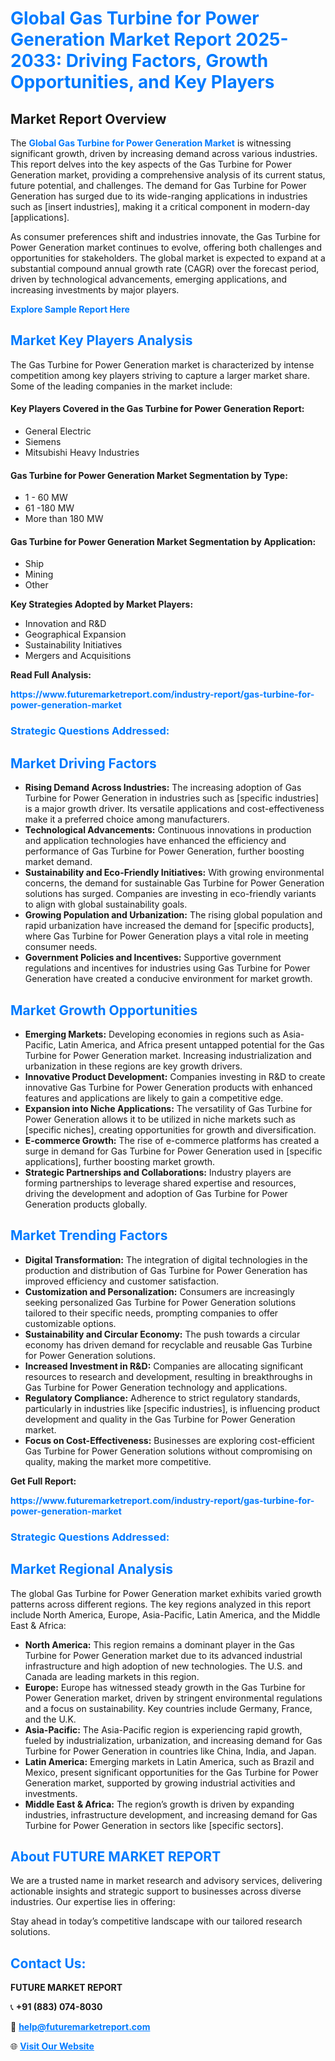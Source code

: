 <h1 style="color: #007BFF;">Global Gas Turbine for Power Generation Market Report 2025-2033: Driving Factors, Growth Opportunities, and Key Players</h1>

<section id="overview">
<h2>Market Report Overview</h2>
<p>The <a href="https://www.futuremarketreport.com/industry-report/gas-turbine-for-power-generation-market" style="color: #007BFF; text-decoration: none;"><strong>Global Gas Turbine for Power Generation Market</strong></a> is witnessing significant growth, driven by increasing demand across various industries. This report delves into the key aspects of the Gas Turbine for Power Generation market, providing a comprehensive analysis of its current status, future potential, and challenges. The demand for Gas Turbine for Power Generation has surged due to its wide-ranging applications in industries such as [insert industries], making it a critical component in modern-day [applications].</p>
<p>As consumer preferences shift and industries innovate, the Gas Turbine for Power Generation market continues to evolve, offering both challenges and opportunities for stakeholders. The global market is expected to expand at a substantial compound annual growth rate (CAGR) over the forecast period, driven by technological advancements, emerging applications, and increasing investments by major players.</p>
</section>

<section id="overview">
<p><a href="https://www.futuremarketreport.com/request-sample/reportId=50781" style="color: #007BFF; text-decoration: none;"><strong>Explore Sample Report Here</strong></a></p>
</section>

<section id="key-players">
<h2 style="color: #007BFF;">Market Key Players Analysis</h2>
<p>The Gas Turbine for Power Generation market is characterized by intense competition among key players striving to capture a larger market share. Some of the leading companies in the market include:</p>
<h4>Key Players Covered in the Gas Turbine for Power Generation Report:</h4>
<ul><li>General Electric</li><li>Siemens</li><li>Mitsubishi Heavy Industries</li></ul>
<h4>Gas Turbine for Power Generation Market Segmentation by Type:</h4>
<ul><li>1 - 60 MW</li><li>61 -180 MW</li><li>More than 180 MW</li></ul>

<h4>Gas Turbine for Power Generation Market Segmentation by Application:</h4>
<ul><li>Ship</li><li>Mining</li><li>Other</li></ul>
<p><strong>Key Strategies Adopted by Market Players:</strong></p>
<ul>
<li>Innovation and R&D</li>
<li>Geographical Expansion</li>
<li>Sustainability Initiatives</li>
<li>Mergers and Acquisitions</li>
</ul>
</section>

<section>
<p><strong>Read Full Analysis: </strong></p><a href="https://www.futuremarketreport.com/industry-report/gas-turbine-for-power-generation-market" style="color: #007BFF; text-decoration: none;"><strong>https://www.futuremarketreport.com/industry-report/gas-turbine-for-power-generation-market</strong></a>
<h3 style="color: #007BFF;">Strategic Questions Addressed:</h3>
</section>

<section id="driving-factors">
<h2 style="color: #007BFF;">Market Driving Factors</h2>
<ul>
<li><strong>Rising Demand Across Industries:</strong> The increasing adoption of Gas Turbine for Power Generation in industries such as [specific industries] is a major growth driver. Its versatile applications and cost-effectiveness make it a preferred choice among manufacturers.</li>
<li><strong>Technological Advancements:</strong> Continuous innovations in production and application technologies have enhanced the efficiency and performance of Gas Turbine for Power Generation, further boosting market demand.</li>
<li><strong>Sustainability and Eco-Friendly Initiatives:</strong> With growing environmental concerns, the demand for sustainable Gas Turbine for Power Generation solutions has surged. Companies are investing in eco-friendly variants to align with global sustainability goals.</li>
<li><strong>Growing Population and Urbanization:</strong> The rising global population and rapid urbanization have increased the demand for [specific products], where Gas Turbine for Power Generation plays a vital role in meeting consumer needs.</li>
<li><strong>Government Policies and Incentives:</strong> Supportive government regulations and incentives for industries using Gas Turbine for Power Generation have created a conducive environment for market growth.</li>
</ul>
</section>

<section id="growth-opportunities">
<h2 style="color: #007BFF;">Market Growth Opportunities</h2>
<ul>
<li><strong>Emerging Markets:</strong> Developing economies in regions such as Asia-Pacific, Latin America, and Africa present untapped potential for the Gas Turbine for Power Generation market. Increasing industrialization and urbanization in these regions are key growth drivers.</li>
<li><strong>Innovative Product Development:</strong> Companies investing in R&D to create innovative Gas Turbine for Power Generation products with enhanced features and applications are likely to gain a competitive edge.</li>
<li><strong>Expansion into Niche Applications:</strong> The versatility of Gas Turbine for Power Generation allows it to be utilized in niche markets such as [specific niches], creating opportunities for growth and diversification.</li>
<li><strong>E-commerce Growth:</strong> The rise of e-commerce platforms has created a surge in demand for Gas Turbine for Power Generation used in [specific applications], further boosting market growth.</li>
<li><strong>Strategic Partnerships and Collaborations:</strong> Industry players are forming partnerships to leverage shared expertise and resources, driving the development and adoption of Gas Turbine for Power Generation products globally.</li>
</ul>
</section>

<section id="trending-factors">
<h2 style="color: #007BFF;">Market Trending Factors</h2>
<ul>
<li><strong>Digital Transformation:</strong> The integration of digital technologies in the production and distribution of Gas Turbine for Power Generation has improved efficiency and customer satisfaction.</li>
<li><strong>Customization and Personalization:</strong> Consumers are increasingly seeking personalized Gas Turbine for Power Generation solutions tailored to their specific needs, prompting companies to offer customizable options.</li>
<li><strong>Sustainability and Circular Economy:</strong> The push towards a circular economy has driven demand for recyclable and reusable Gas Turbine for Power Generation solutions.</li>
<li><strong>Increased Investment in R&D:</strong> Companies are allocating significant resources to research and development, resulting in breakthroughs in Gas Turbine for Power Generation technology and applications.</li>
<li><strong>Regulatory Compliance:</strong> Adherence to strict regulatory standards, particularly in industries like [specific industries], is influencing product development and quality in the Gas Turbine for Power Generation market.</li>
<li><strong>Focus on Cost-Effectiveness:</strong> Businesses are exploring cost-efficient Gas Turbine for Power Generation solutions without compromising on quality, making the market more competitive.</li>
</ul>
</section>

<section>
<p><strong>Get Full Report: </strong></p><a href="https://www.futuremarketreport.com/industry-report/gas-turbine-for-power-generation-market" style="color: #007BFF; text-decoration: none;"><strong>https://www.futuremarketreport.com/industry-report/gas-turbine-for-power-generation-market</strong></a>
<h3 style="color: #007BFF;">Strategic Questions Addressed:</h3>
</section>


<section id="regional-analysis">
<h2 style="color: #007BFF;">Market Regional Analysis</h2>
<p>The global Gas Turbine for Power Generation market exhibits varied growth patterns across different regions. The key regions analyzed in this report include North America, Europe, Asia-Pacific, Latin America, and the Middle East & Africa:</p>
<ul>
<li><strong>North America:</strong> This region remains a dominant player in the Gas Turbine for Power Generation market due to its advanced industrial infrastructure and high adoption of new technologies. The U.S. and Canada are leading markets in this region.</li>
<li><strong>Europe:</strong> Europe has witnessed steady growth in the Gas Turbine for Power Generation market, driven by stringent environmental regulations and a focus on sustainability. Key countries include Germany, France, and the U.K.</li>
<li><strong>Asia-Pacific:</strong> The Asia-Pacific region is experiencing rapid growth, fueled by industrialization, urbanization, and increasing demand for Gas Turbine for Power Generation in countries like China, India, and Japan.</li>
<li><strong>Latin America:</strong> Emerging markets in Latin America, such as Brazil and Mexico, present significant opportunities for the Gas Turbine for Power Generation market, supported by growing industrial activities and investments.</li>
<li><strong>Middle East & Africa:</strong> The region’s growth is driven by expanding industries, infrastructure development, and increasing demand for Gas Turbine for Power Generation in sectors like [specific sectors].</li>
</ul>
</section>

<footer>
<h2 style="color: #007BFF;">About FUTURE MARKET REPORT</h2>
<p>We are a trusted name in market research and advisory services, delivering actionable insights and strategic support to businesses across diverse industries. Our expertise lies in offering:</p>

<p>Stay ahead in today’s competitive landscape with our tailored research solutions.</p>

<h2 style="color: #007BFF;">Contact Us:</h2>
<p><strong>FUTURE MARKET REPORT</strong></p>
<p>📞 <strong>+91 (883) 074-8030</strong></p>
<p>📧 <strong><a href="mailto:help@futuremarketreport.com" style="color: #007BFF;">help@futuremarketreport.com</a></strong></p>
<p>🌐 <strong><a href="https://www.futuremarketreport.com/" style="color: #007BFF;">Visit Our Website</a></strong></p>
</footer>